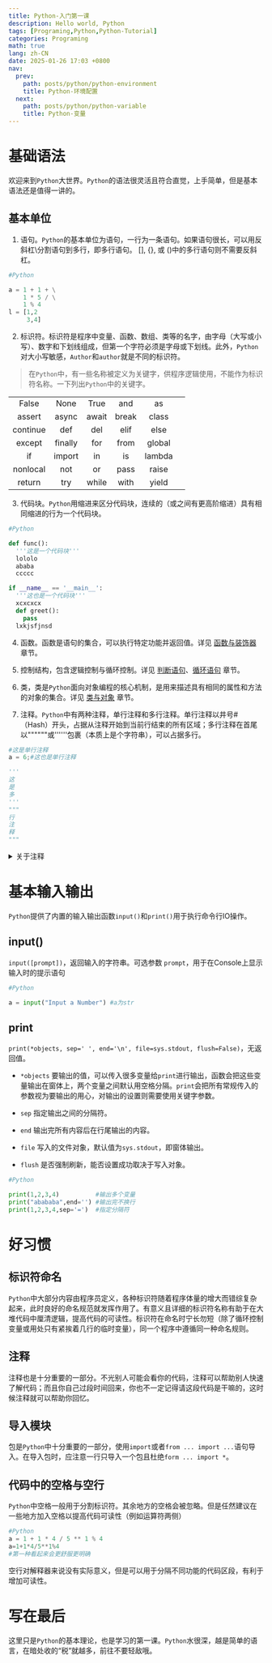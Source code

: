 ```yaml
---
title: Python-入门第一课
description: Hello world, Python
tags: [Programing,Python,Python-Tutorial]
categories: Programing
math: true
lang: zh-CN
date: 2025-01-26 17:03 +0800
nav:
  prev:
    path: posts/python/python-environment
    title: Python-环境配置
  next:
    path: posts/python/python-variable
    title: Python-变量
--- 
```


# 基础语法

欢迎来到`Python`大世界。`Python`的语法很灵活且符合直觉，上手简单，但是基本语法还是值得一讲的。

## 基本单位

1. 语句。`Python`的基本单位为语句，一行为一条语句。如果语句很长，可以用反斜杠\分割语句到多行，即多行语句。 [], {}, 或 ()中的多行语句则不需要反斜杠。 

```python
#Python

a = 1 + 1 + \
    1 * 5 / \
    1 % 4
l = [1,2
     3,4]
```

2. 标识符。标识符是程序中变量、函数、数组、类等的名字，由字母（大写或小写）、数字和下划线组成，但第一个字符必须是字母或下划线。此外，`Python`对大小写敏感，`Author`和`author`就是不同的标识符。

> 在`Python`中，有一些名称被定义为关键字，供程序逻辑使用，不能作为标识符名称。一下列出`Python`中的关键字。

|||||||
|:-:|:-:|:-:|:-:|:-:|:-:|
| False| None| True| and| as|
| assert| async| await| break| class|
| continue| def| del| elif| else|
| except| finally| for| from| global|
| if| import| in| is| lambda|
| nonlocal| not| or| pass| raise|
| return| try| while| with| yield|

3. 代码块。`Python`用缩进来区分代码块，连续的（或之间有更高阶缩进）具有相同缩进的行为一个代码块。

```python
#Python

def func():
  '''这是一个代码块'''
  lololo
  ababa
  ccccc

if __name__ == '__main__':
  '''这也是一个代码块'''
  xcxcxcx
  def greet():
    pass
  lxkjsfjnsd
```

4. 函数。函数是语句的集合，可以执行特定功能并返回值。详见 [函数与装饰器](../python-function-and-decorator) 章节。

5. 控制结构，包含逻辑控制与循环控制。详见 [判断语句](../python-decision-statement)、[循环语句](../python-loop-statement) 章节。

6. 类，类是`Python`面向对象编程的核心机制，是用来描述具有相同的属性和方法的对象的集合。详见 [类与对象](../class-and-object) 章节。

7. 注释。`Python`中有两种注释，单行注释和多行注释。单行注释以井号#（Hash）开头，占据从注释开始到当前行结束的所有区域；多行注释在首尾以""""""或''''''包裹（本质上是个字符串），可以占据多行。

```python
#这是单行注释
a = 6;#这也是单行注释

'''
这
是
多
'''
"""
行
注
释
"""
```

<Details>
<Summary>关于注释</Summary>
Python的注释在编译时会被解释器器完全忽略，不会影响代码逻辑，也不是强制性的。注释是写给人看的，用于注明代码功能，解释代码逻辑等一系列增加代码可读性的操作，还有一个用处是临时关闭一些不需要的语句（直接给某个语句注释调就可以在不删除语句的情况下跳过执行这条语句）。

写好注释是个好习惯，不仅为了自己，也是为了别人。
</Details>

# 基本输入输出

`Python`提供了内置的输入输出函数`input()`和`print()`用于执行命令行IO操作。

## input()

`input([prompt])`，返回输入的字符串。可选参数 `prompt`，用于在Console上显示输入时的提示语句

```python
#Python

a = input("Input a Number") #a为str
```

## print

`print(*objects, sep=' ', end='\n', file=sys.stdout, flush=False)`，无返回值。

- `*objects` 要输出的值，可以传入很多变量给`print`进行输出，函数会把这些变量输出在窗体上，两个变量之间默认用空格分隔。`print`会把所有常规传入的参数视为要输出的用心，对输出的设置则需要使用关键字参数。

- `sep` 指定输出之间的分隔符。

- `end` 输出完所有内容后在行尾输出的内容。

- `file` 写入的文件对象，默认值为`sys.stdout`，即窗体输出。

- `flush` 是否强制刷新，能否设置成功取决于写入对象。

```python
#Python

print(1,2,3,4)    		#输出多个变量
print("abababa",end='') #输出完不换行
print(1,2,3,4,sep='=')	#指定分隔符
```

# 好习惯

## 标识符命名

`Python`中大部分内容由程序员定义，各种标识符随着程序体量的增大而错综复杂起来，此时良好的命名规范就发挥作用了。有意义且详细的标识符名称有助于在大堆代码中厘清逻辑，提高代码的可读性。标识符在命名时宁长勿短（除了循环控制变量或用处只有紧挨着几行的临时变量），同一个程序中遵循同一种命名规则。

## 注释

注释也是十分重要的一部分。不光别人可能会看你的代码，注释可以帮助别人快速了解代码；而且你自己过段时间回来，你也不一定记得请这段代码是干嘛的，这时候注释就可以帮助你回忆。

## 导入模块

包是`Python`中十分重要的一部分，使用`import`或者`from ... import ...`语句导入。在导入包时，应注意一行只导入一个包且杜绝`form ... import *`。

## 代码中的空格与空行

`Python`中空格一般用于分割标识符。其余地方的空格会被忽略。但是任然建议在一些地方加入空格以提高代码可读性（例如运算符两侧）

```python
#Python
a = 1 + 1 * 4 / 5 ** 1 % 4
a=1+1*4/5**1%4
#第一种看起来会更舒服更明确
```

空行对解释器来说没有实际意义，但是可以用于分隔不同功能的代码区段，有利于增加可读性。

# 写在最后

这里只是`Python`的基本理论，也是学习的第一课。`Python`水很深，越是简单的语言，在暗处收的“税”就越多，前往不要轻敌哦。